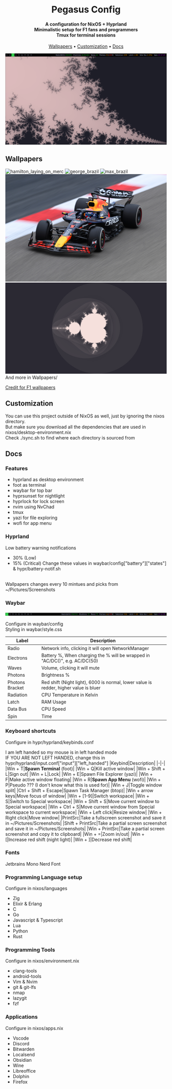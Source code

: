 <h1 align="center">
  <br>
    Pegasus Config
  <br>
</h1>
<h4 align="center">
  A configuration for NixOS + Hyprland<br>
  Minimalistic setup for F1 fans and programmers<br>
  Tmux for terminal sessions
</h4>

<p align="center">
  <a href="#wallpapers">Wallpapers</a> •
  <a href="#customization">Customization</a> •
  <a href="#docs">Docs</a>
</p>

![desktop_screenshot](./assets/desktop.png)

## Wallpapers

![hamilton_laying_on_merc](./Wallpapers/2024%20Abu%20Dhabi%20GP%20-%20Lewis%20Hamilton.png)
![george_brazil](./Wallpapers/2024%20São%20Paulo%20GP%20-%20George%20Russell%202.png)
![max_brazil](./Wallpapers/2024%20São%20Paulo%20GP%20-%20Max%20Verstappen%206.png)
![max_preseason](./Wallpapers/2025%20Pre-Season%20Testing%20-%20Max%20Verstappen%204.jpg)
![mandrelbrot_full](./Wallpapers/mandelbrot_full_rosewater.png)
And more in Wallpapers/

[Credit for F1 wallpapers](https://photos.google.com/share/AF1QipMSCLnAN3FpvqaMdcMQfXJU9tHow9PLA1bm4RaeQhzq6EpmLGDnmq1ht2dNqLwODg?pli=1&key=N0xtODRJMHl3cjNwRlVoa2dEanRxZm14TFpBTGpB)

## Customization
You can use this project outside of NixOS as well, just by ignoring the nixos directory.<br>
But make sure you download all the dependencies that are used in nixos/desktop-environment.nix<br>
Check ./sync.sh to find where each directory is sourced from

## Docs

### Features
- hyprland as desktop environment
- foot as terminal
- waybar for top bar
- hyprsunset for nightlight
- hyprlock for lock screen
- nvim using NvChad
- tmux
- yazi for file exploring
- wofi for app menu

### Hyprland
Low battery warning notifications
- 30% (Low)
- 15% (Critical)
Change these values in waybar/config\["battery"\]\["states"\] & hypr/battery-notif.sh<br>
<br>
Wallpapers changes every 10 mintues and picks from ~/Pictures/Screenshots

### Waybar
![waybar](./assets/waybar.png)

Configure in waybar/config<br>
Styling in waybar/style.css<br>


|Label|Description|
|-|-|
|Radio|Network info, clicking it will open NetworkManager|
|Electrons|Battery %, When charging the % will be wrapped in "AC/DC()", e.g. AC/DC(50)|
|Waves|Volume, clicking it will mute|
|Photons|Brightness %|
|Photons Bracket|Red shift (Night light), 6000 is normal, lower value is redder, higher value is bluer|
|Radiation|CPU Temperature in Kelvin|
|Latch|RAM Usage|
|Data Bus|CPU Speed|
|Spin|Time|

### Keyboard shortcuts
Configure in hypr/hyprland/keybinds.conf

I am left handed so my mouse is in left handed mode<br>
IF YOU ARE NOT LEFT HANDED, change this in hypr/hyprland/input.conf\["input"\]\["left_handed"\]
|Keybind|Description|
|-|-|
|Win + T|**Spawn Terminal** (foot)|
|Win + Q|Kill active window|
|Win + Shift + L|Sign out|
|Win + L|Lock|
|Win + E|Spawn File Explorer (yazi)|
|Win + F|Make active window floating|
|Win + R|**Spawn App Menu** (wofi)|
|Win + P|Pseudo ??? (I don't know what this is used for)|
|Win + J|Toggle window split|
|Ctrl + Shift + Escape|Spawn Task Manager (btop)|
|Win + arrow keys|Move focus of window|
|Win + [1-9]|Switch workspace|
|Win + S|Switch to Special workspace|
|Win + Shift + S|Move current window to Special workspace|
|Win + Ctrl + S|Move current window from Special workspace to current workspace|
|Win + Left click|Resize window|
|Win + Right click|Move window|
|PrintSrc|Take a fullscreen screenshot and save it in ~/Pictures/Screenshots|
|Shift + PrintSrc|Take a partial screen screenshot and save it in ~/Pictures/Screenshots|
|Win + PrintSrc|Take a partial screen screenshot and copy it to clipboard|
|Win + =|Zoom in/out|
|Win + \[|Increase red shift (night light)|
|Win + \]|Decrease red shift|

### Fonts
Jetbrains Mono Nerd Font

### Programming Language setup
Configure in nixos/languages
- Zig
- Elixir & Erlang
- C
- Go
- Javascript & Typescript
- Lua
- Python
- Rust

### Programming Tools
Configure in nixos/environment.nix
- clang-tools
- android-tools
- Vim & Nvim
- git & git-lfs
- nmap
- lazygit
- fzf

### Applications
Configure in nixos/apps.nix
- Vscode
- Discord
- Bitwarden
- Localsend
- Obsidian
- Wine
- Libreoffice
- Dolphin
- Firefox
